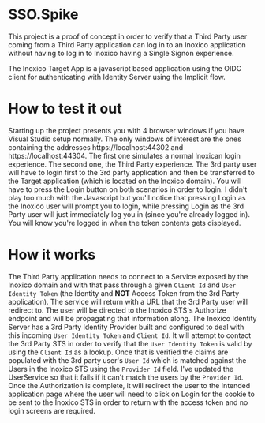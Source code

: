 # SSO.Spike

This project is a proof of concept in order to verify that a Third Party user coming from a Third Party application can log in to an Inoxico application without having to log in to Inoxico having a Single Signon experience.

The Inoxico Target App is a javascript based application using the OIDC client for authenticating with Identity Server using the Implicit flow.

How to test it out
===

Starting up the project presents you with 4 browser windows if you have Visual Studio setup normally. The only windows of interest are the ones containing the addresses https://localhost:44302 and https://localhost:44304.
The first one simulates a normal Inoxican login experience. The second one, the Third Party experience. The 3rd party user will have to login first to the 3rd party application and then be transferred to the Target application (which is located on the Inoxico domain).
You will have to press the Login button on both scenarios in order to login. I didn't play too much with the Javascript but you'll notice that pressing Login as the Inoxico user will prompt you to login, while pressing Login as the 3rd Party user will just immediately log you in (since you're already logged in).
You will know you're logged in when the token contents gets displayed.

How it works
===

The Third Party application needs to connect to a Service exposed by the Inoxico domain and with that pass through a given `Client Id` and `User Identity Token` (the Identity and **NOT** Access Token from the 3rd Party application). The service will return with a URL that the 3rd Party user will redirect to. The user will be directed to the Inoxico STS's Authorize endpoint and will be propagating that information along. The Inoxico Identity Server has a 3rd Party Identity Provider built and configured to deal with this incoming `User Identity Token` and `Client Id`. It will attempt to contact the 3rd Party STS in order to verify that the `User Identity Token` is valid by using the `Client Id` as a lookup. Once that is verified the claims are populated with the 3rd party user's `User Id` which is matched against the Users in the Inoxico STS using the `Provider Id` field. I've updated the UserService so that it fails if it can't match the users by the `Provider Id`. Once the Authorization is complete, it will redirect the user to the Intended application page where the user will need to click on Login for the cookie to be sent to the Inoxico STS in order to return with the access token and no login screens are required.
